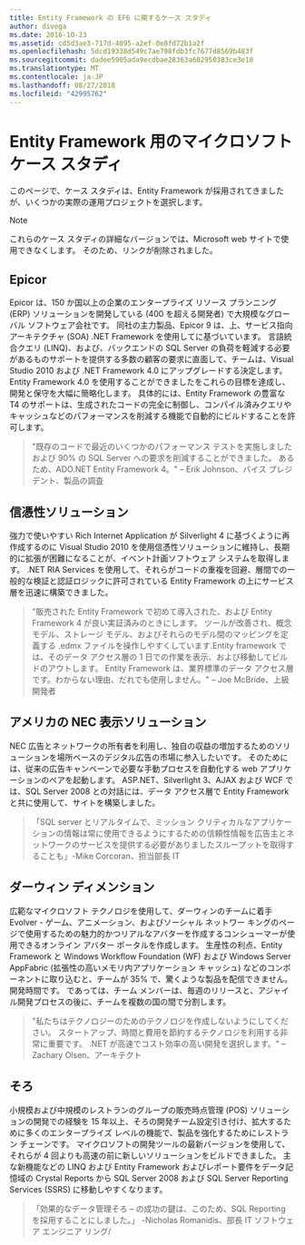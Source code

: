 ```yaml
---
title: Entity Framework の EF6 に関するケース スタディ
author: divega
ms.date: 2016-10-23
ms.assetid: cd5d3ae3-717d-4095-a2ef-0e8fd72b1a2f
ms.openlocfilehash: 5dcd19338d549c7ae798fdb3fc7677d8569b483f
ms.sourcegitcommit: dadee5905ada9ecdbae28363a682950383ce3e10
ms.translationtype: MT
ms.contentlocale: ja-JP
ms.lasthandoff: 08/27/2018
ms.locfileid: "42995762"
---
```

# <a name="microsoft-case-studies-for-entity-framework"></a>Entity Framework 用のマイクロソフト ケース スタディ
このページで、ケース スタディは、Entity Framework が採用されてきましたが、いくつかの実際の運用プロジェクトを選択します。
> [!NOTE]
> これらのケース スタディの詳細なバージョンでは、Microsoft web サイトで使用できなくします。 そのため、リンクが削除されました。

## <a name="epicor"></a>Epicor
Epicor は、150 か国以上の企業のエンタープライズ リソース プランニング (ERP) ソリューションを開発している (400 を超える開発者) で大規模なグローバル ソフトウェア会社です。
同社の主力製品、Epicor 9 は、上、サービス指向アーキテクチャ (SOA) .NET Framework を使用してに基づいています。
言語統合クエリ (LINQ)、および、バックエンドの SQL Server の負荷を軽減する必要があるものサポートを提供する多数の顧客の要求に直面して、チームは、Visual Studio 2010 および .NET Framework 4.0 にアップグレードする決定します。
Entity Framework 4.0 を使用することができましたをこれらの目標を達成し、開発と保守を大幅に簡略化します。
具体的には、Entity Framework の豊富な T4 のサポートは、生成されたコードの完全に制御し、コンパイル済みクエリやキャッシュなどのパフォーマンスを削減する機能で自動的にビルドすることを許可します。

> "既存のコードで最近のいくつかのパフォーマンス テストを実施しましたおよび 90% の SQL Server への要求を削減することができました。
あるため、ADO.NET Entity Framework 4。" – Erik Johnson、バイス プレジデント、製品の調査  

## <a name="veracity-solutions"></a>信憑性ソリューション
強力で使いやすい Rich Internet Application が Silverlight 4 に基づくように再作成するのに Visual Studio 2010 を使用信憑性ソリューションに維持し、長期的に拡張が困難になることが、イベント計画ソフトウェア システムを取得します。
.NET RIA Services を使用して、それらがコードの重複を回避、層間での一般的な検証と認証ロジックに許可されている Entity Framework の上にサービス層を迅速に構築できました。  

> "販売された Entity Framework で初めて導入された、および Entity Framework 4 が良い実証済みのときにします。
ツールが改善され、概念モデル、ストレージ モデル、およびそれらのモデル間のマッピングを定義する .edmx ファイルを操作しやすくしています.Entity framework では、そのデータ アクセス層の 1 日での作業を表示、および移動してビルドのアウトします。
Entity Framework は、業界標準のデータ アクセス層です。わからない理由、だれでも使用しません。" – Joe McBride、上級開発者

## <a name="nec-display-solutions-of-america"></a>アメリカの NEC 表示ソリューション
NEC 広告とネットワークの所有者を利用し、独自の収益の増加するためのソリューションを場所ベースのデジタル広告の市場に参入したいです。
そのためには、従来の広告キャンペーンで必要な手動プロセスを自動化する web アプリケーションのペアを起動します。
ASP.NET、Silverlight 3、AJAX および WCF では、SQL Server 2008 との対話には、データ アクセス層で Entity Framework と共に使用して、サイトを構築しました。

> 「SQL server とリアルタイムで、ミッション クリティカルなアプリケーションの情報は常に使用できるようにするための信頼性情報を広告主とネットワークのサービスを提供する必要がありましたスループットを取得することも」-Mike Corcoran、担当部長 IT

## <a name="darwin-dimensions"></a>ダーウィン ディメンション
広範なマイクロソフト テクノロジを使用して、ダーウィンのチームに着手 Evolver - ゲーム、アニメーション、およびソーシャル ネットワー キングのページで使用するための魅力的かつリアルなアバターを作成するコンシューマーが使用できるオンライン アバター ポータルを作成します。
生産性の利点、Entity Framework と Windows Workflow Foundation (WF) および Windows Server AppFabric (拡張性の高いメモリ内アプリケーション キャッシュ) などのコンポーネントに取り込むと、チームが 35% で、驚くような製品を配信できません。開発時間です。
であっては、チーム メンバーは、毎週のリリースと、アジャイル開発プロセスの後に、チームを複数の国の間で分割します。

 > "私たちはテクノロジーのためのテクノロジを作成しないようにしてください。 スタートアップ、時間と費用を節約するテクノロジを利用する非常に重要です。
 .NET が高速でコスト効率の高い開発を選択します。" – Zachary Olsen、アーキテクト  

## <a name="silverware"></a>そろ
小規模および中規模のレストランのグループの販売時点管理 (POS) ソリューションの開発での経験を 15 年以上、そろの開発チーム設定引き付け、拡大するために多くのエンタープライズ レベルの機能で、製品を強化するためにレストラン チェーンです。
マイクロソフトの開発ツールの最新バージョンを使用して、それらが 4 回よりも高速の前に新しいソリューションをビルドできました。
主な新機能などの LINQ および Entity Framework およびレポート要件をデータ記憶域の Crystal Reports から SQL Server 2008 および SQL Server Reporting Services (SSRS) に移動しやすくなります。

> 「効果的なデータ管理そろ – の成功の鍵は、このため、SQL Reporting を採用することにしました。」 -Nicholas Romanidis、部長 IT ソフトウェア エンジニア リング/
